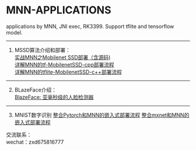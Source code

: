 # MNN-APPLICATIONS
applications by MNN,  JNI exec, RK3399. Support tflite and tensorflow model.

---
1. MSSD算法介绍和部署：  
[实战MNN之Mobilenet SSD部署（含源码)](https://zhuanlan.zhihu.com/p/70610865)  
[详解MNN的tf-MobilenetSSD-cpp部署流程](https://zhuanlan.zhihu.com/p/70610865)   
[详解MNN的tflite-MobilenetSSD-c++部署流程](https://zhuanlan.zhihu.com/p/72247645)   

--- 
2. BLazeFace介绍：  
[BlazeFace: 亚毫秒级的人脸检测器](https://zhuanlan.zhihu.com/p/73741766)   

---
3. MNIST数字识别
[整合Pytorch和MNN的嵌入式部署流程](https://zhuanlan.zhihu.com/p/76605363)
[整合mxnet和MNN的嵌入式部署流程](https://zhuanlan.zhihu.com/p/75742333)






交流联系：   
wechat：zxd675816777
